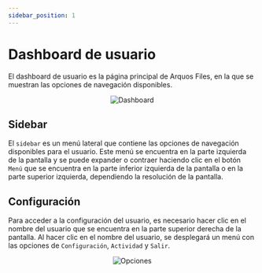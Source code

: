 ```yaml
---
sidebar_position: 1
---
```


# Dashboard de usuario

El dashboard de usuario es la página principal de Arquos Files, en la que se muestran las opciones de navegación disponibles.

<div align="center">
  <img src="/img/arquos_files/Landing-Pages/landing-page-with-session.png" alt="Dashboard" />
</div>

## Sidebar

El `sidebar` es un menú lateral que contiene las opciones de navegación disponibles para el usuario. Este menú se encuentra en la parte izquierda de la pantalla y se puede expander o contraer haciendo clic en el botón `Menú` que se encuentra en la parte inferior izquierda de la pantalla o en la parte superior izquierda, dependiendo la resolución de la pantalla.

## Configuración

Para acceder a la configuración del usuario, es necesario hacer clic en el nombre del usuario que se encuentra en la parte superior derecha de la pantalla. Al hacer clic en el nombre del usuario, se desplegará un menú con las opciones de `Configuración`, `Actividad` y `Salir`.

<div align="center">
  <img src="/img/arquos_files/Profile-User/user-options.png" alt="Opciones" />
</div>
